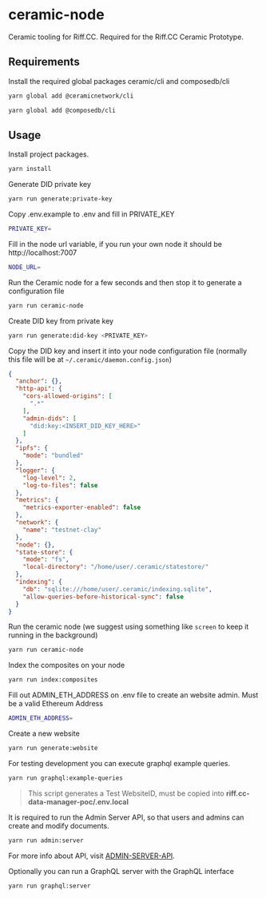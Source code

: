# ceramic-node
Ceramic tooling for Riff.CC. Required for the Riff.CC Ceramic Prototype.

## Requirements 

Install the required global packages ceramic/cli and composedb/cli

```bash
yarn global add @ceramicnetwork/cli
```
```bash
yarn global add @composedb/cli
```

## Usage

Install project packages.

```bash
yarn install
```

Generate DID private key

```bash
yarn run generate:private-key
```

Copy .env.example to .env and fill in PRIVATE_KEY
```bash
PRIVATE_KEY=
```

Fill in the node url variable, if you run your own node it should be http://localhost:7007
```bash
NODE_URL=
```

Run the Ceramic node for a few seconds and then stop it to generate a configuration file
```bash
yarn run ceramic-node
```

Create DID key from private key
```bash
yarn run generate:did-key <PRIVATE_KEY>
```

Copy the DID key and insert it into your node configuration file (normally this file will be at `~/.ceramic/daemon.config.json`)

```json
{
  "anchor": {},
  "http-api": {
    "cors-allowed-origins": [
      ".*"
    ],
    "admin-dids": [
      "did:key:<INSERT_DID_KEY_HERE>"
    ]
  },
  "ipfs": {
    "mode": "bundled"
  },
  "logger": {
    "log-level": 2,
    "log-to-files": false
  },
  "metrics": {
    "metrics-exporter-enabled": false
  },
  "network": {
    "name": "testnet-clay"
  },
  "node": {},
  "state-store": {
    "mode": "fs",
    "local-directory": "/home/user/.ceramic/statestore/"
  },
  "indexing": {
    "db": "sqlite:///home/user/.ceramic/indexing.sqlite",
    "allow-queries-before-historical-sync": false
  }
}
```

Run the ceramic node (we suggest using something like `screen` to keep it running in the background)

```bash
yarn run ceramic-node
```

Index the composites on your node

```bash
yarn run index:composites
```

Fill out ADMIN_ETH_ADDRESS on .env file to create an website admin. Must be a valid Ethereum Address
```bash
ADMIN_ETH_ADDRESS=
```

Create a new website

```bash
yarn run generate:website
```

For testing development you can execute graphql example queries.

```bash
yarn run graphql:example-queries
```
> This script generates a Test WebsiteID, must be copied into **riff.cc-data-manager-poc/.env.local**


It is required to run the Admin Server API, so that users and admins can create and modify documents.
```bash
yarn run admin:server
```

For more info about API, visit [ADMIN-SERVER-API](https://github.com/riffcc/ceramic-node/blob/main/ADMIN-SERVER-API.md).

Optionally you can run a GraphQL server with the GraphQL interface
```bash
yarn run graphql:server
```
